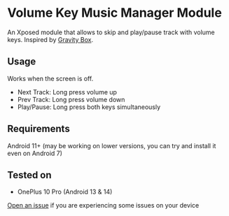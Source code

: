 # Volume Key Music Manager Module

An Xposed module that allows to skip and play/pause track with volume keys. Inspired by [Gravity Box](https://github.com/GravityBox/GravityBox).

## Usage 

Works when the screen is off.

* Next Track: Long press volume up
* Prev Track: Long press volume down
* Play/Pause: Long press both keys simultaneously 

## Requirements

Android 11+ (may be working on lower versions, you can try and install it even on Android 7)

## Tested on

* OnePlus 10 Pro (Android 13 & 14)

[Open an issue](https://github.com/Hepolise/VolumeKeyMusicManagerModule/issues/new) if you are experiencing some issues on your device
